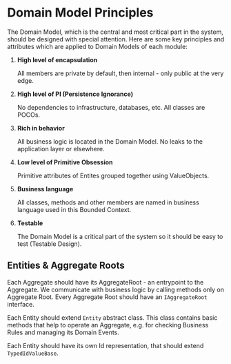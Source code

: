 # Domain Model Principles

The Domain Model, which is the central and most critical part in the system, should be designed with special attention. 
Here are some key principles and attributes which are applied to Domain Models of each module:

1. **High level of encapsulation**

    All members are private by default, then internal - only public at the very edge.

2. **High level of PI (Persistence Ignorance)**

    No dependencies to infrastructure, databases, etc. All classes are POCOs.

3. **Rich in behavior**

    All business logic is located in the Domain Model. No leaks to the application layer or elsewhere.

4. **Low level of Primitive Obsession**

    Primitive attributes of Entites grouped together using ValueObjects.

5. **Business language**

    All classes, methods and other members are named in business language used in this Bounded Context.

6. **Testable**

    The Domain Model is a critical part of the system so it should be easy to test (Testable Design).

## Entities & Aggregate Roots

Each Aggregate should have its AggregateRoot - an entrypoint to the Aggregate. We communicate with business logic by calling
methods only on Aggregate Root. Every Aggregate Root should have an `IAggregateRoot` interface.

Each Entity should extend `Entity` abstract class. This class contains basic methods that help to operate an Aggregate, 
e.g. for checking Business Rules and managing its Domain Events.

Each Entity should have its own Id representation, that should extend `TypedIdValueBase`.
